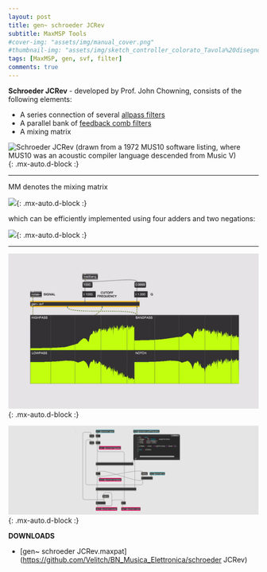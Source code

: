 ```yaml
---
layout: post
title: gen~ schroeder JCRev
subtitle: MaxMSP Tools
#cover-img: "assets/img/manual_cover.png"
#thumbnail-img: "assets/img/sketch_controller_colorato_Tavola%20disegno%201.png"
tags: [MaxMSP, gen, svf, filter]
comments: true
---
```


**Schroeder JCRev** - developed by Prof. John Chowning, consists of the following elements:

- A series connection of several [allpass filters](https://velitch.github.io/velitch/2021-10-19-tool_gen_allpass/)
- A parallel bank of [feedback comb filters](https://velitch.github.io/velitch/2021-10-19-tool_gen_combfilter/)
- A mixing matrix

![Schroeder JCRev (drawn from a 1972 MUS10 software listing, where MUS10 was an acoustic compiler language descended from Music V)](http://www.dsprelated.com/josimages_new/pasp/img706.png){: .mx-auto.d-block :}

________


MM denotes the mixing matrix

![](http://www.dsprelated.com/josimages_new/pasp/img709.png){: .mx-auto.d-block :}


which can be efficiently implemented using four adders and two negations:


![](http://www.dsprelated.com/josimages_new/pasp/img710.png){: .mx-auto.d-block :}

________

![](https://github.com/Velitch/velitch/blob/main/assets/img/img_maxmsp/gen~%20svf.gif?raw=true){: .mx-auto.d-block :}

![](https://github.com/Velitch/velitch/blob/main/assets/img/img_maxmsp/dsp~%20svf.png?raw=true){: .mx-auto.d-block :}

**DOWNLOADS**

  - [gen~ schroeder JCRev.maxpat](https://github.com/Velitch/BN_Musica_Elettronica/schroeder JCRev)
